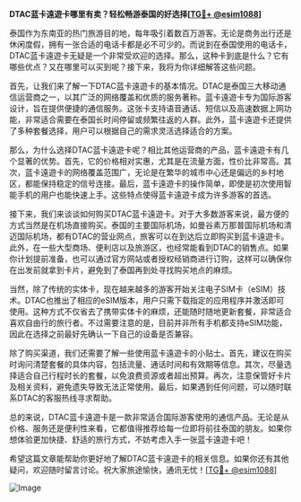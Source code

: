 **DTAC蓝卡遠遊卡哪里有卖？轻松畅游泰国的好选择[[TG💪+ @esim1088](https://t.me/s/esim1088)]**

泰国作为东南亚的热门旅游目的地，每年吸引着数百万游客。无论是商务出行还是休闲度假，拥有一张合适的电话卡都是必不可少的。而说到在泰国使用的电话卡，DTAC蓝卡遠遊卡无疑是一个非常受欢迎的选择。那么，这种卡到底是什么？它有哪些优点？又在哪里可以买到呢？接下来，我将为你详细解答这些问题。

首先，让我们来了解一下DTAC蓝卡遠遊卡的基本情况。DTAC是泰国三大移动通信运营商之一，以其广泛的网络覆盖和优质的服务著称。蓝卡遠遊卡专为国际游客设计，旨在提供便捷的通信服务。这张卡支持语音通话、短信以及高速数据上网功能，非常适合需要在泰国长时间停留或频繁往返的人群。此外，蓝卡遠遊卡还提供了多种套餐选择，用户可以根据自己的需求灵活选择适合的方案。

那么，为什么选择DTAC蓝卡遠遊卡呢？相比其他运营商的产品，蓝卡遠遊卡有几个显著的优势。首先，它的价格相对实惠，尤其是在流量方面，性价比非常高。其次，蓝卡遠遊卡的网络覆盖范围广，无论是在繁华的城市中心还是偏远的乡村地区，都能保持稳定的信号连接。最后，蓝卡遠遊卡的操作简单，即使是初次使用智能手机的用户也能快速上手。这些特点使得蓝卡遠遊卡成为许多游客的首选。

接下来，我们来谈谈如何购买DTAC蓝卡遠遊卡。对于大多数游客来说，最方便的方式当然是在机场直接购买。泰国的主要国际机场，如曼谷素万那普国际机场和清迈国际机场，都有DTAC的营业网点，旅客可以在到达后立即购买到蓝卡遠遊卡。此外，在一些大型商场、便利店以及旅游区，也经常能看到DTAC的销售点。如果你计划提前准备，也可以通过官方网站或者授权经销商进行订购，这样可以确保你在出发前就拿到卡片，避免到了泰国再到处寻找购买地点的麻烦。

当然，除了传统的实体卡，现在越来越多的游客开始关注电子SIM卡（eSIM）技术。DTAC也推出了相应的eSIM版本，用户只需下载指定的应用程序并激活即可使用。这种方式不仅省去了携带实体卡的麻烦，还能随时随地更新套餐，非常适合喜欢自由行的旅行者。不过需要注意的是，目前并非所有手机都支持eSIM功能，因此在选择之前最好先确认一下自己的设备是否兼容。

除了购买渠道，我们还需要了解一些使用蓝卡遠遊卡的小贴士。首先，建议在购买时询问清楚套餐的具体内容，包括流量、通话时间和有效期等信息。其次，尽量选择适合自己行程时长的套餐，以免浪费资源或者超出预算。再次，注意保管好卡片及相关资料，避免遗失导致无法正常使用。最后，如果遇到任何问题，可以随时联系DTAC的客服热线寻求帮助。

总的来说，DTAC蓝卡遠遊卡是一款非常适合国际游客使用的通信产品。无论是从价格、服务还是便利性来看，它都值得推荐给每一位即将前往泰国的朋友。如果你想体验更加快捷、舒适的旅行方式，不妨考虑入手一张蓝卡遠遊卡吧！

希望这篇文章能帮助你更好地了解DTAC蓝卡遠遊卡的相关信息。如果你还有其他疑问，欢迎随时留言讨论。祝大家旅途愉快，通讯无忧！[[TG💪+ @esim1088](https://t.me/s/esim1088)]

![Image](https://i.postimg.cc/4NQfJmqS/Snipaste-2025-05-13-00-14-12.png)